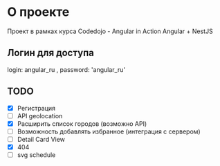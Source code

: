 # О проекте

Проект в рамках курса Codedojo - Angular in Action
Angular + NestJS

## Логин для доступа

login: angular_ru , password: 'angular_ru'

## TODO

* [x] Регистрация
* [ ] API geolocation
* [x] Расширить список городов (возможно API)
* [ ] Возможность добавлять избранное (интеграция с сервером)
* [ ] Detail Card View
* [x] 404
* [ ] svg schedule
